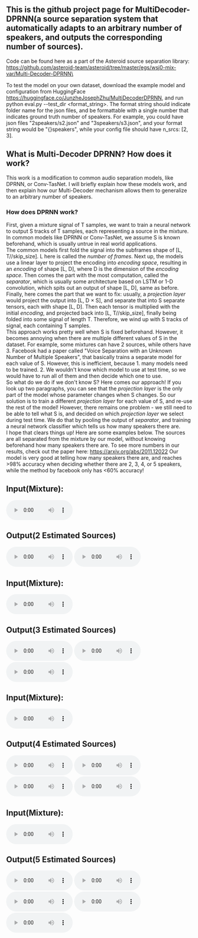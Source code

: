 ## This is the github project page for MultiDecoder-DPRNN(a source separation system that automatically adapts to an arbitrary number of speakers, and outputs the corresponding number of sources).
Code can be found here as a part of the Asteroid source separation library: https://github.com/asteroid-team/asteroid/tree/master/egs/wsj0-mix-var/Multi-Decoder-DPRNN\

To test the model on your own dataset, download the example model and configuration from HuggingFace https://huggingface.co/JunzheJosephZhu/MultiDecoderDPRNN, and run python eval.py --test_dir <format_string>. The format string should indicate folder name for the json files, and be formattable with a single number that indicates ground truth number of speakers. For example, you could have json files "2speakers/s2.json" and "3speakers/s3.json", and your format string would be "{}speakers", while your config file should have n_srcs: [2, 3].

## What is Multi-Decoder DPRNN? How does it work?
This work is a modification to common audio separation models, like DPRNN, or Conv-TasNet. I will briefly explain how these models work, and then explain how our Multi-Decoder mechanism allows them to generalize to an arbitrary number of speakers.
### How does DPRNN work?
First, given a mixture signal of T samples, we want to train a neural network to output S tracks of T samples, each representing a source in the mixture. In common models like DPRNN or Conv-TasNet, we assume S is known beforehand, which is usually untrue in real world applications.\
The common models first fold the signal into the subframes shape of [L, T//skip_size]. L here is called the _number of frames_. Next up, the models use a linear layer to project the encoding into _encoding space_, resulting in an _encoding_ of shape [L, D], where D is the dimension of the _encoding space_. Then comes the part with the most computation, called the _separator_, which is usually some architecture based on LSTM or 1-D convolution, which spits out an output of shape [L, D], same as before. Finally, here comes the part that we want to fix: usually, a _projection layer_ would project the output into [L, D $\times$ S], and separate that into S separate tensors, each with shape [L, D]. Then each tensor is multiplied with the initial _encoding_, and projected back into [L, T//skip_size], finally being folded into some signal of length T. Therefore, we wind up with S tracks of signal, each containing T samples.
<br>
This approach works pretty well when S is fixed beforehand. However, it becomes annoying when there are multiple different values of S in the dataset. For example, some mixtures can have 2 sources, while others have 3. Facebook had a paper called "Voice Separation with an Unknown Number of Multiple Speakers", that basically trains a separate model for each value of S. However, this is inefficient, because 1. many models need to be trained. 2. We wouldn't know which model to use at test time, so we would have to run all of them and then decide which one to use.
<br>
So what do we do if we don't know S? Here comes our approach! If you look up two paragraphs, you can see that the _projection layer_ is the only part of the model whose parameter changes when S changes. So our solution is to train a different _projection layer_ for each value of S, and re-use the rest of the model! However, there remains one problem - we still need to be able to tell what S is, and decided on which _projection layer_ we select during test time. We do that by pooling the output of _separator_, and training a neural network classifier which tells us how many speakers there are.
<br>
I hope that clears things up! Here are some examples below. The sources are all separated from the mixture by our model, without knowing beforehand how many speakers there are. To see more numbers in our results, check out the paper here: https://arxiv.org/abs/2011.12022   Our model is very good at telling how many speakers there are, and reaches >98% accuracy when deciding whether there are 2, 3, 4, or 5 speakers, while the method by facebook only has <60% accuracy!

## Input(Mixture):
<audio controls class="audio-player" preload="metadata" style="width: 180px;"> <source src="examples/2_mixture.wav" type="audio/wav"></audio>
## Output(2 Estimated Sources)
<audio controls class="audio-player" preload="metadata" style="width: 180px;"> <source src="examples/2_source_0.wav" type="audio/wav"></audio>
<audio controls class="audio-player" preload="metadata" style="width: 180px;"> <source src="examples/2_source_1.wav" type="audio/wav"></audio>
<br>
## Input(Mixture):
<audio controls class="audio-player" preload="metadata" style="width: 180px;"> <source src="examples/3_mixture.wav" type="audio/wav"></audio>
## Output(3 Estimated Sources)
<audio controls class="audio-player" preload="metadata" style="width: 180px;"> <source src="examples/3_source_0.wav" type="audio/wav"></audio>
<audio controls class="audio-player" preload="metadata" style="width: 180px;"> <source src="examples/3_source_1.wav" type="audio/wav"></audio>
<audio controls class="audio-player" preload="metadata" style="width: 180px;"> <source src="examples/3_source_2.wav" type="audio/wav"></audio>
<br>
## Input(Mixture):
<audio controls class="audio-player" preload="metadata" style="width: 180px;"> <source src="examples/4_mixture.wav" type="audio/wav"></audio>
## Output(4 Estimated Sources)
<audio controls class="audio-player" preload="metadata" style="width: 180px;"> <source src="examples/4_source_0.wav" type="audio/wav"></audio>
<audio controls class="audio-player" preload="metadata" style="width: 180px;"> <source src="examples/4_source_1.wav" type="audio/wav"></audio>
<audio controls class="audio-player" preload="metadata" style="width: 180px;"> <source src="examples/4_source_2.wav" type="audio/wav"></audio>
<audio controls class="audio-player" preload="metadata" style="width: 180px;"> <source src="examples/4_source_3.wav" type="audio/wav"></audio>
<br>
## Input(Mixture):
<audio controls class="audio-player" preload="metadata" style="width: 180px;"> <source src="examples/5_mixture.wav" type="audio/wav"></audio>
## Output(5 Estimated Sources)
<audio controls class="audio-player" preload="metadata" style="width: 180px;"> <source src="examples/5_source_0.wav" type="audio/wav"></audio>
<audio controls class="audio-player" preload="metadata" style="width: 180px;"> <source src="examples/5_source_1.wav" type="audio/wav"></audio>
<audio controls class="audio-player" preload="metadata" style="width: 180px;"> <source src="examples/5_source_2.wav" type="audio/wav"></audio>
<audio controls class="audio-player" preload="metadata" style="width: 180px;"> <source src="examples/5_source_3.wav" type="audio/wav"></audio>
<audio controls class="audio-player" preload="metadata" style="width: 180px;"> <source src="examples/5_source_4.wav" type="audio/wav"></audio>
